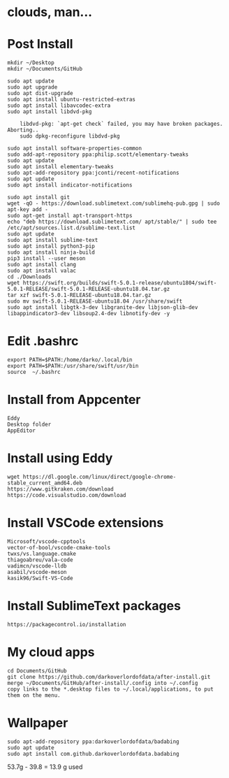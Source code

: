 # clouds, man...


Post Install
===================================================

    mkdir ~/Desktop
    mkdir ~/Documents/GitHub

    sudo apt update 
    sudo apt upgrade 
    sudo apt dist-upgrade 
    sudo apt install ubuntu-restricted-extras 
    sudo apt install libavcodec-extra 
    sudo apt install libdvd-pkg  

        libdvd-pkg: `apt-get check` failed, you may have broken packages. Aborting..
        sudo dpkg-reconfigure libdvd-pkg 

    sudo apt install software-properties-common 
    sudo add-apt-repository ppa:philip.scott/elementary-tweaks 
    sudo apt update 
    sudo apt install elementary-tweaks 
    sudo apt-add-repository ppa:jconti/recent-notifications
    sudo apt update 
    sudo apt install indicator-notifications
    
    sudo apt install git 
    wget -qO - https://download.sublimetext.com/sublimehq-pub.gpg | sudo apt-key add - 
    sudo apt-get install apt-transport-https 
    echo "deb https://download.sublimetext.com/ apt/stable/" | sudo tee /etc/apt/sources.list.d/sublime-text.list 
    sudo apt update 
    sudo apt install sublime-text 
    sudo apt install python3-pip 
    sudo apt install ninja-build 
    pip3 install --user meson 
    sudo apt install clang 
    sudo apt install valac
    cd ./Downloads
    wget https://swift.org/builds/swift-5.0.1-release/ubuntu1804/swift-5.0.1-RELEASE/swift-5.0.1-RELEASE-ubuntu18.04.tar.gz
    tar xzf swift-5.0.1-RELEASE-ubuntu18.04.tar.gz
    sudo mv swift-5.0.1-RELEASE-ubuntu18.04 /usr/share/swift
    sudo apt install libgtk-3-dev libgranite-dev libjson-glib-dev libappindicator3-dev libsoup2.4-dev libnotify-dev -y



Edit .bashrc
===================================================

    export PATH=$PATH:/home/darko/.local/bin
    export PATH=$PATH:/usr/share/swift/usr/bin
    source  ~/.bashrc

Install from Appcenter
===================================================

    Eddy 
    Desktop folder 
    AppEditor  

Install using Eddy
===================================================

    wget https://dl.google.com/linux/direct/google-chrome-stable_current_amd64.deb
    https://www.gitkraken.com/download
    https://code.visualstudio.com/download

Install VSCode extensions
===================================================

    Microsoft/vscode-cpptools
    vector-of-bool/vscode-cmake-tools
    twxs/vs.language.cmake
    thiagoabreu/vala-code
    vadimcn/vscode-lldb
    asabil/vscode-meson
    kasik96/Swift-VS-Code

Install SublimeText packages
===================================================

    https://packagecontrol.io/installation


My cloud apps
===================================================

    cd Documents/GitHub
    git clone https://github.com/darkoverlordofdata/after-install.git
    merge ~/Documents/GitHub/after-install/.config into ~/.config
    copy links to the *.desktop files to ~/.local/applications, to put them on the menu.

Wallpaper
===================================================

    sudo apt-add-repository ppa:darkoverlordofdata/badabing
    sudo apt update 
    sudo apt install com.github.darkoverlordofdata.badabing

    
53.7g - 39.8 = 13.9 g used